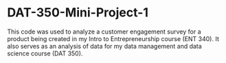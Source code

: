 # DAT-350-Mini-Project-1
This code was used to analyze a customer engagement survey for a product being created in my Intro to Entrepreneurship course (ENT 340). It also serves as an analysis of data for my data management and data science course (DAT 350). 
